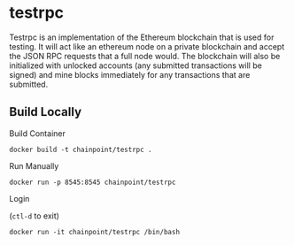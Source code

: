# testrpc

Testrpc is an implementation of the Ethereum blockchain that is used for testing.  It will act like an ethereum node on a private blockchain and accept the JSON RPC requests that a full node would.  The blockchain will also be initialized with unlocked accounts (any submitted transactions will be signed) and mine blocks immediately for any transactions that are submitted.

## Build Locally

Build Container

```
docker build -t chainpoint/testrpc .
```

Run Manually
```
docker run -p 8545:8545 chainpoint/testrpc
```

Login

(`ctl-d` to exit)

```
docker run -it chainpoint/testrpc /bin/bash
```

